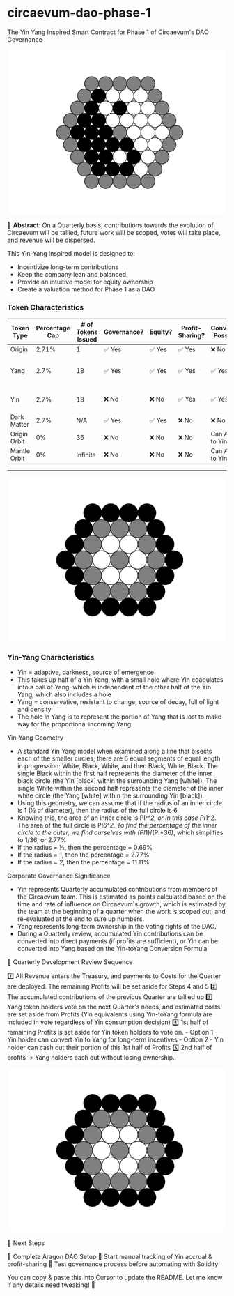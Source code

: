 # circaevum-dao-phase-1
The Yin Yang Inspired Smart Contract for Phase 1 of Circaevum's DAO Governance

![Circles Yin-Yang](./images/circles-yinyang-orbit.png)

📌 **Abstract**:
On a Quarterly basis, contributions towards the evolution of Circaevum will be tallied, future work will be scoped, votes will take place, and revenue will be dispersed.

This Yin-Yang inspired model is designed to:
- Incentivize long-term contributions
- Keep the company lean and balanced
- Provide an intuitive model for equity ownership
- Create a valuation method for Phase 1 as a DAO

### Token Characteristics

| Token Type                          | Percentage Cap | # of Tokens Issued | Governance? | Equity? | Profit-Sharing? | Conversion Possible? | Transferable? | Burnable? | Decay Mechanic?                          |
|-------------------------------------|----------------|--------------------|-------------|---------|-----------------|----------------------|---------------|-----------|------------------------------------------|
| Origin                              | 2.71%          | 1                  | ✅ Yes      | ✅ Yes  | ✅ Yes          | ❌ No                | ✅ Yes        | ✅ Yes    | ❌ No                                   |
| Yang                                | 2.7%           | 18                 | ✅ Yes      | ✅ Yes  | ✅ Yes          | ✅ Yes               | ✅ Yes        | ✅ Yes    | ✅ Yes (if inactive before fully earned) |
| Yin                                 | 2.7%           | 18                 | ❌ No       | ❌ No   | ✅ Yes          | ✅ Yes               | ✅ Yes        | ✅ Yes    | ✅ Yes (depletes if inactive)            |
| Dark Matter                         | 2.7%           | N/A                | ✅ Yes      | ✅ Yes  | ❌ No           | ❌ No                | ✅ Yes        | ✅ Yes    | ❌ No                                   |
| Origin Orbit                        | 0%             | 36                 | ❌ No       | ❌ No   | ❌ No           | Can Apply to Yin/Yang| ✅ Yes        | ✅ Yes    | ❌ No                                   |
| Mantle Orbit                        | 0%             | Infinite           | ❌ No       | ❌ No   | ❌ No           | Can Apply to Yin/Yang| ✅ Yes        | ✅ Yes    | ❌ No                                   |
---

![Circles Orbit](./images/circles-orbit.png)

### Yin-Yang Characteristics
- Yin = adaptive, darkness, source of emergence
- This takes up half of a Yin Yang, with a small hole where Yin coagulates into a ball of Yang, which is independent of the other half of the Yin Yang, which also includes a hole
- Yang = conservative, resistant to change, source of decay, full of light and density
- The hole in Yang is to represent the portion of Yang that is lost to make way for the proportional incoming Yang

Yin-Yang Geometry
- A standard Yin Yang model when examined along a line that bisects each of the smaller circles, there are 6 equal segments of equal length in progression: White, Black, White, and then Black, White, Black. The single Black within the first half represents the diameter of the inner black circle (the Yin [black] within the surrounding Yang [white]). The single White within the second half represents the diameter of the inner white circle (the Yang [white] within the surrounding Yin [black]).
- Using this geometry, we can assume that if the radius of an inner circle is 1 (½ of diameter), then the radius of the full circle is 6. 
- Knowing this, the area of an inner circle is PI*r^2, or in this case PI*1^2. The area of the full circle is PI*6^2. To find the percentage of the inner circle to the outer, we find ourselves with (PI*1)/(PI*36), which simplifies to 1/36, or 2.77%
- If the radius = ½, then the percentage = 0.69%
- If the radius = 1, then the percentage = 2.77%
- If the radius = 2, then the percentage = 11.11%

Corporate Governance Significance
- Yin represents Quarterly accumulated contributions from members of the Circaevum team. This is estimated as points calculated based on the time and rate of influence on Circaevum's growth, which is estimated by the team at the beginning of a quarter when the work is scoped out, and re-evaluated at the end to sure up numbers. 
- Yang represents long-term ownership in the voting rights of the DAO. 
- During a Quarterly review, accumulated Yin contributions can be converted into direct payments (if profits are sufficient), or Yin can be converted into Yang based on the Yin-toYang Conversion Formula

📅 Quarterly Development Review Sequence

1️⃣ All Revenue enters the Treasury, and payments to Costs for the Quarter are deployed. The remaining Profits will be set aside for Steps 4 and 5
2️⃣ The accumulated contributions of the previous Quarter are tallied up
3️⃣ Yang token holders vote on the next Quarter's needs, and estimated costs are set aside from Profits (Yin equivalents using Yin-toYang formula are included in vote regardless of Yin consumption decision)
4️⃣ 1st half of remaining Profits is set aside for Yin token holders to vote on.
    - Option 1 - Yin holder can convert Yin to Yang for long-term incentives
    - Option 2 - Yin holder can cash out their portion of this 1st half of Profits
5️⃣ 2nd half of profits → Yang holders cash out without losing ownership.

![Circles Orbit](./circles-orbit.png)

📌 Next Steps

🚀 Complete Aragon DAO Setup
🚀 Start manual tracking of Yin accrual & profit-sharing
🚀 Test governance process before automating with Solidity

You can copy & paste this into Cursor to update the README. Let me know if any details need tweaking! 🚀